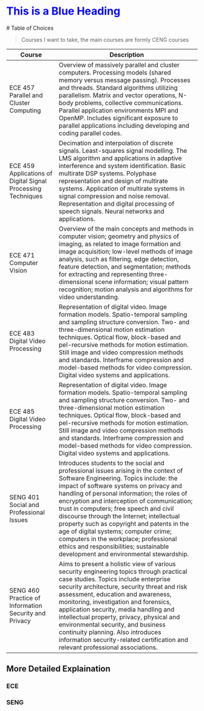 <!-- TITLE: 4 B Classes -->
<!-- SUBTITLE: Summary of classes I took for UVIC 4B -->


<h1 style="color:blue;">This is a Blue Heading</h1>
# Table of Choices

> Courses I want to take, the main courses are formly CENG courses

| Course | Description |
| ---        |  ---             |
| ECE 457 Parallel and Cluster Computing | Overview of massively parallel and cluster computers. Processing models (shared memory versus message passing). Processes and threads. Standard algorithms utilizing parallelism. Matrix and vector operations, N-body problems, collective communications. Parallel application environments MPI and OpenMP. Includes significant exposure to parallel applications including developing and coding parallel codes. |
| ECE 459 Applications of Digital Signal Processing Techniques | Decimation and interpolation of discrete signals. Least-squares signal modelling. The LMS algorithm and applications in adaptive interference and system identification. Basic multirate DSP systems. Polyphase representation and design of multirate systems. Application of multirate systems in signal compression and noise removal. Representation and digital processing of speech signals. Neural networks and applications.|
| ECE 471 Computer Vision | Overview of the main concepts and methods in computer vision; geometry and physics of imaging, as related to image formation and image acquisition; low-level methods of image analysis, such as filtering, edge detection, feature detection, and segmentation; methods for extracting and representing three-dimensional scene information; visual pattern recognition; motion analysis and algorithms for video understanding. |
| ECE 483 Digital Video Processing | Representation of digital video. Image formation models. Spatio-temporal sampling and sampling structure conversion. Two- and three-dimensional motion estimation techniques. Optical flow, block-based and pel-recursive methods for motion estimation. Still image and video compression methods and standards. Interframe compression and model-based methods for video compression. Digital video systems and applications. |
| ECE 485 Digital Video Processing | Representation of digital video. Image formation models. Spatio-temporal sampling and sampling structure conversion. Two- and three-dimensional motion estimation techniques. Optical flow, block-based and pel-recursive methods for motion estimation. Still image and video compression methods and standards. Interframe compression and model-based methods for video compression. Digital video systems and applications. |
| SENG 401 Social and Professional Issues| Introduces students to the social and professional issues arising in the context of Software Engineering. Topics include: the impact of software systems on privacy and handling of personal information; the roles of encryption and interception of communication; trust in computers; free speech and civil discourse through the Internet; intellectual property such as copyright and patents in the age of digital systems; computer crime; computers in the workplace; professional ethics and responsibilities; sustainable development and environmental stewardship.|
|   SENG 460 Practice of Information Security and Privacy | Aims to present a holistic view of various security engineering topics through practical case studies. Topics include enterprise security architecture, security threat and risk assessment, education and awareness, monitoring, investigation and forensics, application security, media handling and intellectual property, privacy, physical and environmental security, and business continuity planning. Also introduces information security-related certification and relevant professional associations. |
## More Detailed Explaination
### ECE

### SENG
